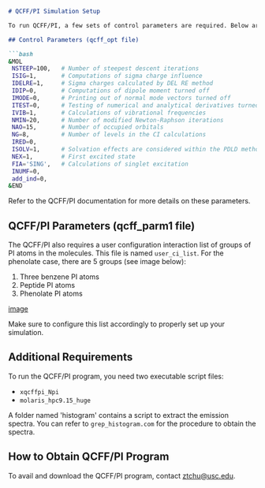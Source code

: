 ```markdown
# QCFF/PI Simulation Setup

To run QCFF/PI, a few sets of control parameters are required. Below are the parameters for one of the studied systems, the 'phenolate' ion in RLuc8.

## Control Parameters (qcff_opt file)

```bash
&MOL
 NSTEEP=100,   # Number of steepest descent iterations
 ISIG=1,       # Computations of sigma charge influence
 IDELRE=1,     # Sigma charges calculated by DEL RE method
 IDIP=0,       # Computations of dipole moment turned off
 IMODE=0,      # Printing out of normal mode vectors turned off
 ITEST=0,      # Testing of numerical and analytical derivatives turned off
 IVIB=1,       # Calculations of vibrational frequencies
 NMIN=20,      # Number of modified Newton-Raphson iterations
 NAO=15,       # Number of occupied orbitals
 NG=8,         # Number of levels in the CI calculations
 IRED=0,       
 ISOLV=1,      # Solvation effects are considered within the PDLD method
 NEX=1,        # First excited state
 FIA='SING',   # Calculations of singlet excitation
 INUMF=0,      
 add_ind=0,    
&END
```

Refer to the QCFF/PI documentation for more details on these parameters.

## QCFF/PI Parameters (qcff_parm1 file)

The QCFF/PI also requires a user configuration interaction list of groups of PI atoms in the molecules. This file is named `user_ci_list`. For the phenolate case, there are 5 groups (see image below):
1. Three benzene PI atoms
2. Peptide PI atoms
3. Phenolate PI atoms

[image](https://github.com/nandiashim/JACS2024/assets/85494700/942e1be4-5237-40a1-9efc-fd47ec51178a)


Make sure to configure this list accordingly to properly set up your simulation.

## Additional Requirements

To run the QCFF/PI program, you need two executable script files:
- `xqcffpi_Npi`
- `molaris_hpc9.15_huge`

A folder named 'histogram' contains a script to extract the emission spectra. You can refer to `grep_histogram.com` for the procedure to obtain the spectra.

## How to Obtain QCFF/PI Program

To avail and download the QCFF/PI program, contact ztchu@usc.edu.
